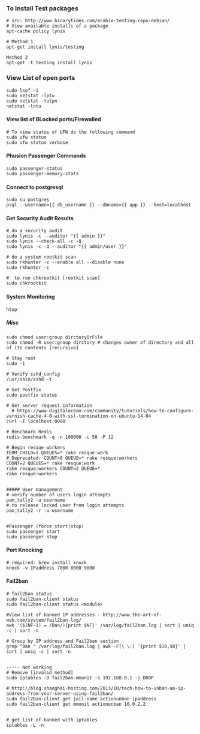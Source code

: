 ### To Install Test packages
    # src: http://www.binarytides.com/enable-testing-repo-debian/
    # View available installs of a package
    apt-cache policy lynis

    # Method 1
    apt-get install lynis/testing

    Method 2
    apt-get -t testing install lynis



### View List of open ports
    sudo lsof -i
    sudo netstat -lptu
    sudo netstat -tulpn
    netstat -lntu


#### View list of BLocked ports/Firewalled
    # To view status of UFW do the following command
    sudo ufw status
    sudo ufw status verbose


#### Phusion Passenger Commands
    sudo passenger-status
    sudo passenger-memory-stats


#### Connect to postgresql
    sudo su postgres
    psql --username={{ db_username }} --dbname={{ app }} --host=localhost


#### Get Security Audit Results
    # do a security audit
    sudo lynis -c --auditor "{{ admin }}"
    sudo lynis --check-all -c -Q
    sudo lynis -c -Q --auditor "{{ admin/user }}"

    # do a system rootkit scan
    sudo rkhunter -c --enable all --disable none
    sudo rkhunter -c

    #  to run chkrootkit [rootkit scan]
    sudo chkrootkit


#### System Monitoring
    htop


##### Misc
    sudo chmod user:group dirctoryOrFile
    sudo chmod -R user:group dirctory # changes owner of directory and all of its contents [recursive]

    # Stay root
    sudo -i

    # Verify sshd_config
    /usr/sbin/sshd -t

    # Get Postfix
    sudo postfix status

    # Get server request information
      # https://www.digitalocean.com/community/tutorials/how-to-configure-varnish-cache-4-0-with-ssl-termination-on-ubuntu-14-04
    curl -I localhost:8080

    # Benchmark Redis
    redis-benchmark -q -n 100000 -c 50 -P 12

    # Begin resque workers
    TERM_CHILD=1 QUEUES=* rake resque:work
    # Deprecated: COUNT=8 QUEUE=* rake resque:workers
    COUNT=2 QUEUES=* rake resque:work
    rake resque:workers COUNT=2 QUEUE=*
    rake resque:workers


    ##### User management
    # verify number of users login attempts
    pam_tally2 -u username
    # to release locked user from login attempts
    pam_tally2 -r -u username


    #Passenger (force start|stop)
    sudo passenger start
    sudo passenger stop


#### Port Knocking
    # required: brew install knock
    knock -v IPaddress 7000 8000 9000


#### Fail2ban
    # fail2ban status
    sudo fail2ban-client status
    sudo fail2ban-client status <module>

    #View list of banned IP addresses - http://www.the-art-of-web.com/system/fail2ban-log/
    awk '($(NF-1) = /Ban/){print $NF}' /var/log/fail2ban.log | sort | uniq -c | sort -n

    # Group by IP address and Fail2ban section
    grep "Ban " /var/log/fail2ban.log | awk -F[\ \:] '{print $10,$8}' | sort | uniq -c | sort -n


    ----- Not working
    # Remove [invalid method]
    sudo iptables -D fail2ban-mmonit -s 192.168.0.1 -j DROP

    # http://blog.shanghai-hosting.com/2013/10/tech-how-to-unban-an-ip-address-from-your-server-using-fail2ban/
    sudo fail2ban-client get jail-name actionunban ipaddress
    sudo fail2ban-client get mmonit actionunban 10.0.2.2


    # get list of banned with iptables
    iptables -L -n
